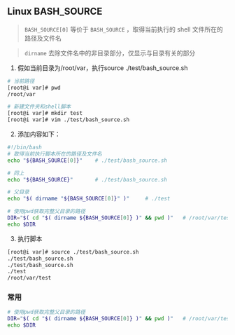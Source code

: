 ## Linux BASH_SOURCE

> `BASH_SOURCE[0]` 等价于 `BASH_SOURCE` ，取得当前执行的 shell 文件所在的路径及文件名

> `dirname`  去除文件名中的非目录部分，仅显示与目录有关的部分

1. 假如当前目录为/root/var，执行source ./test/bash_source.sh

```bash
# 当前路径 
[root@i var]# pwd
/root/var

# 新建文件夹和shell脚本
[root@i var]# mkdir test
[root@i var]# vim ./test/bash_source.sh 
```
2. 添加内容如下：

```bash
#!/bin/bash
# 取得当前执行脚本所在的路径及文件名
echo "${BASH_SOURCE[0]}"	# ./test/bash_source.sh

# 同上
echo "${BASH_SOURCE}" 		# ./test/bash_source.sh

# 父目录
echo "$( dirname "${BASH_SOURCE[0]}" )"		# ./test

# 使用pwd获取完整父目录的路径
DIR="$( cd "$( dirname ${BASH_SOURCE[0]} )" && pwd )"	# /root/var/test
echo $DIR
```
3. 执行脚本

```bash
[root@i var]# source ./test/bash_source.sh 
./test/bash_source.sh
./test/bash_source.sh
./test
/root/var/test
```
### 常用
```bash
# 使用pwd获取完整父目录的路径
DIR="$( cd "$( dirname ${BASH_SOURCE[0]} )" && pwd )"	# /root/var/test
echo $DIR
```
